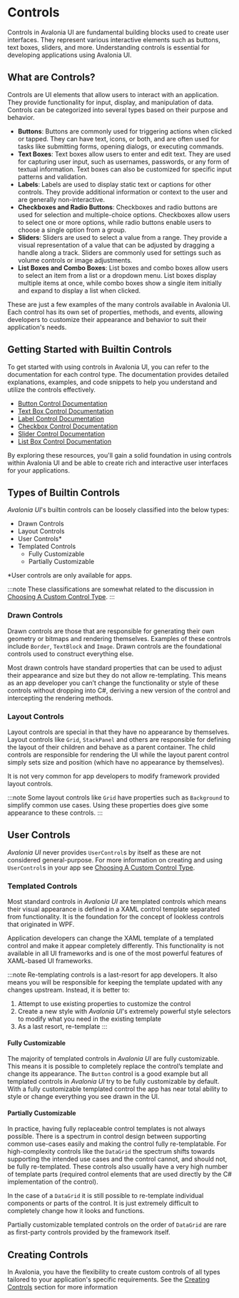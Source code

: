 # Controls

Controls in Avalonia UI are fundamental building blocks used to create user interfaces. They represent various interactive elements such as buttons, text boxes, sliders, and more. Understanding controls is essential for developing applications using Avalonia UI.

## What are Controls?

Controls are UI elements that allow users to interact with an application. They provide functionality for input, display, and manipulation of data. Controls can be categorized into several types based on their purpose and behavior.

- **Buttons**: Buttons are commonly used for triggering actions when clicked or tapped. They can have text, icons, or both, and are often used for tasks like submitting forms, opening dialogs, or executing commands.
- **Text Boxes**: Text boxes allow users to enter and edit text. They are used for capturing user input, such as usernames, passwords, or any form of textual information. Text boxes can also be customized for specific input patterns and validation.
- **Labels**: Labels are used to display static text or captions for other controls. They provide additional information or context to the user and are generally non-interactive.
- **Checkboxes and Radio Buttons**: Checkboxes and radio buttons are used for selection and multiple-choice options. Checkboxes allow users to select one or more options, while radio buttons enable users to choose a single option from a group.
- **Sliders**: Sliders are used to select a value from a range. They provide a visual representation of a value that can be adjusted by dragging a handle along a track. Sliders are commonly used for settings such as volume controls or image adjustments.
- **List Boxes and Combo Boxes**: List boxes and combo boxes allow users to select an item from a list or a dropdown menu. List boxes display multiple items at once, while combo boxes show a single item initially and expand to display a list when clicked.

These are just a few examples of the many controls available in Avalonia UI. Each control has its own set of properties, methods, and events, allowing developers to customize their appearance and behavior to suit their application's needs.

## Getting Started with Builtin Controls

To get started with using controls in Avalonia UI, you can refer to the documentation for each control type. The documentation provides detailed explanations, examples, and code snippets to help you understand and utilize the controls effectively.

- [Button Control Documentation](../../../reference/controls/buttons/button)
- [Text Box Control Documentation](../../../reference/controls/detailed-reference/textbox)
- [Label Control Documentation](../../../reference/controls/detailed-reference/label)
- [Checkbox Control Documentation](../../../reference/controls/checkbox)
- [Slider Control Documentation](../../../reference/controls/slider)
- [List Box Control Documentation](../../../reference/controls/listbox)

By exploring these resources, you'll gain a solid foundation in using controls within Avalonia UI and be able to create rich and interactive user interfaces for your applications.

## Types of Builtin Controls

_Avalonia UI_'s builtin controls can be loosely classified into the below types:

* Drawn Controls
* Layout Controls
* User Controls*
* Templated Controls
    * Fully Customizable
    * Partially Customizable

*User controls are only available for apps.

:::note
These classifications are somewhat related to the discussion in [Choosing A Custom Control Type](choosing-a-custom-control-type).
:::

### Drawn Controls

Drawn controls are those that are responsible for generating their own geometry or bitmaps and rendering themselves. Examples of these controls include `Border`, `TextBlock` and `Image`. Drawn controls are the foundational controls used to construct everything else.

Most drawn controls have standard properties that can be used to adjust their appearance and size but they do not allow re-templating. This means as an app developer you can’t change the functionality or style of these controls without dropping into C#, deriving a new version of the control and intercepting the rendering methods.

### Layout Controls

Layout controls are special in that they have no appearance by themselves. Layout controls like `Grid`, `StackPanel` and others are responsible for defining the layout of their children and behave as a parent container. The child controls are responsible for rendering the UI while the layout parent control simply sets size and position (which have no appearance by themselves).

It is not very common for app developers to modify framework provided layout controls.

:::note
Some layout controls like `Grid` have properties such as `Background` to simplify common use cases. Using these properties does give some appearance to these controls.
:::

## User Controls

_Avalonia UI_ never provides `UserControl`s by itself as these are not considered general-purpose. For more information on creating and using `UserControl`s in your app see [Choosing A Custom Control Type](choosing-a-custom-control-type).

### Templated Controls

Most standard controls in _Avalonia UI_ are templated controls which means their visual appearance is defined in a XAML control template separated from functionality. It is the foundation for the concept of lookless controls that originated in WPF.

Application developers can change the XAML template of a templated control and make it appear completely differently. This functionality is not available in all UI frameworks and is one of the most powerful features of XAML-based UI frameworks.

:::note
Re-templating controls is a last-resort for app developers. It also means you will be responsible for keeping the template updated with any changes upstream. Instead, it is better to:

 1. Attempt to use existing properties to customize the control
 2. Create a new style with _Avalonia UI_'s extremely powerful style selectors to modify what you need in the existing template
 3. As a last resort, re-template
:::

#### Fully Customizable

The majority of templated controls in _Avalonia UI_ are fully customizable. This means it is possible to completely replace the control’s template and change its appearance. The `Button` control is a good example but all templated controls in _Avalonia UI_ try to be fully customizable by default. With a fully customizable templated control the app has near total ability to style or change everything you see drawn in the UI.

#### Partially Customizable

In practice, having fully replaceable control templates is not always possible. There is a spectrum in control design between supporting common use-cases easily and making the control fully re-templatable. For high-complexity controls like the `DataGrid` the spectrum shifts towards supporting the intended use cases and the control cannot, and should not, be fully re-templated. These controls also usually have a very high number of template parts (required control elements that are used directly by the C# implementation of the control).

In the case of a `DataGrid` it is still possible to re-template individual components or parts of the control. It is just extremely difficult to completely change how it looks and functions.

Partially customizable templated controls on the order of `DataGrid` are rare as first-party controls provided by the framework itself.

## Creating Controls

In Avalonia, you have the flexibility to create custom controls of all types tailored to your application's specific requirements. See the [Creating Controls](creating-controls) section for more information